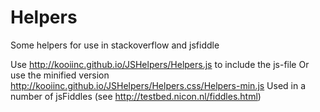 Helpers
=======

Some helpers for use in stackoverflow and jsfiddle

Use http://kooiinc.github.io/JSHelpers/Helpers.js to include the js-file
Or use the minified version http://kooiinc.github.io/JSHelpers/Helpers.css/Helpers-min.js
Used in a number of jsFiddles (see http://testbed.nicon.nl/fiddles.html)
